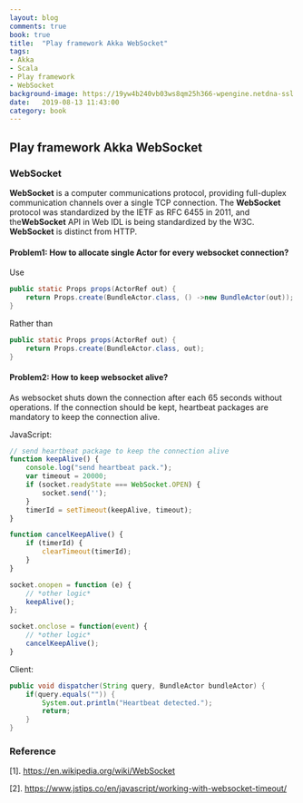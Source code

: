 ```yaml
---
layout: blog
comments: true
book: true
title:  "Play framework Akka WebSocket"
tags:
- Akka
- Scala
- Play framework
- WebSocket
background-image: https://19yw4b240vb03ws8qm25h366-wpengine.netdna-ssl.com/wp-content/uploads/play-framework-logo-.png
date:   2019-08-13 11:43:00
category: book
---
```


## Play framework Akka WebSocket

### WebSocket

**WebSocket** is a computer communications protocol, providing full-duplex communication channels over a single TCP connection. The **WebSocket** protocol was standardized by the IETF as RFC 6455 in 2011, and the**WebSocket** API in Web IDL is being standardized by the W3C. **WebSocket** is distinct from HTTP.



#### Problem1: How to allocate single Actor for every websocket connection?

Use

```java
public static Props props(ActorRef out) {
	return Props.create(BundleActor.class, () ->new BundleActor(out));
}
```

Rather than

```java
public static Props props(ActorRef out) {
	return Props.create(BundleActor.class, out);
}
```



#### Problem2: How to keep websocket alive?

As websocket shuts down the connection after each 65 seconds without operations. If the connection should be kept, heartbeat packages are mandatory to keep the connection alive.

JavaScript:

```javascript
// send heartbeat package to keep the connection alive
function keepAlive() {
    console.log("send heartbeat pack.");
    var timeout = 20000;
    if (socket.readyState === WebSocket.OPEN) {
    	socket.send('');
    }
    timerId = setTimeout(keepAlive, timeout);
}

function cancelKeepAlive() {
    if (timerId) {
   		clearTimeout(timerId);
    }
}

socket.onopen = function (e) {
    // *other logic*
    keepAlive();
};

socket.onclose = function(event) {
    // *other logic*
    cancelKeepAlive();
}
```

Client:

```java
public void dispatcher(String query, BundleActor bundleActor) {
    if(query.equals("")) {
        System.out.println("Heartbeat detected.");
        return;
    }
}
```



### Reference

[1]. https://en.wikipedia.org/wiki/WebSocket

[2]. https://www.jstips.co/en/javascript/working-with-websocket-timeout/
